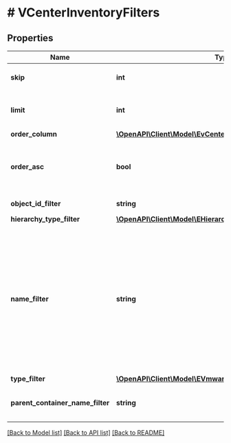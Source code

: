 # # VCenterInventoryFilters

## Properties

Name | Type | Description | Notes
------------ | ------------- | ------------- | -------------
**skip** | **int** | Number of objects to skip. | [optional]
**limit** | **int** | Maximum number of objects to return. | [optional]
**order_column** | [**\OpenAPI\Client\Model\EvCentersInventoryFiltersOrderColumn**](EvCentersInventoryFiltersOrderColumn.md) |  | [optional]
**order_asc** | **bool** | Sorts objects in the ascending order by the &#x60;orderColumn&#x60; parameter. | [optional]
**object_id_filter** | **string** | Filters objects by object ID. | [optional]
**hierarchy_type_filter** | [**\OpenAPI\Client\Model\EHierarchyType**](EHierarchyType.md) |  | [optional]
**name_filter** | **string** | Filters objects by the &#x60;nameFilter&#x60; pattern. The pattern can match any object parameter. To substitute one or more characters, use the asterisk (*) character at the beginning and/or at the end. | [optional]
**type_filter** | [**\OpenAPI\Client\Model\EVmwareInventoryType**](EVmwareInventoryType.md) |  | [optional]
**parent_container_name_filter** | **string** | Filters objects by name of the parent container. | [optional]

[[Back to Model list]](../../README.md#models) [[Back to API list]](../../README.md#endpoints) [[Back to README]](../../README.md)
